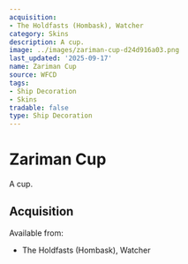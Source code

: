 ```yaml
---
acquisition:
- The Holdfasts (Hombask), Watcher
category: Skins
description: A cup.
image: ../images/zariman-cup-d24d916a03.png
last_updated: '2025-09-17'
name: Zariman Cup
source: WFCD
tags:
- Ship Decoration
- Skins
tradable: false
type: Ship Decoration
---
```


# Zariman Cup

A cup.

## Acquisition

Available from:
- The Holdfasts (Hombask), Watcher

